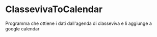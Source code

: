 # ClassevivaToCalendar
Programma che ottiene i dati dall'agenda di classeviva e li aggiunge a google calendar
